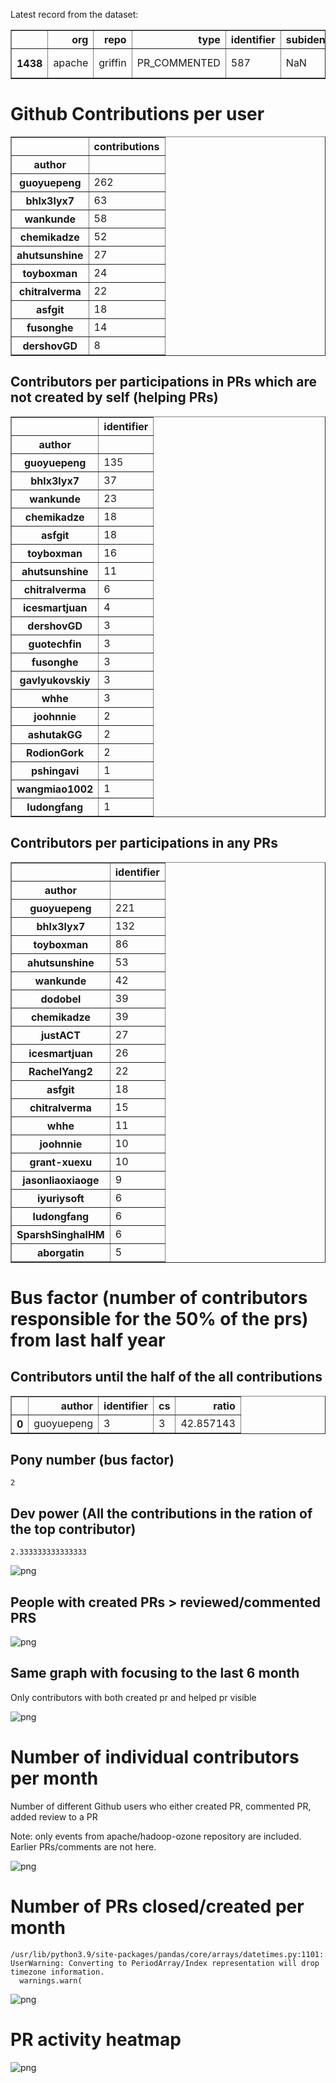 Latest record from the dataset:




<div>
<table border="1" class="dataframe">
  <thead>
    <tr style="text-align: right;">
      <th></th>
      <th>org</th>
      <th>repo</th>
      <th>type</th>
      <th>identifier</th>
      <th>subidentifier</th>
      <th>date</th>
      <th>author</th>
      <th>owner</th>
      <th>project</th>
    </tr>
  </thead>
  <tbody>
    <tr>
      <th>1438</th>
      <td>apache</td>
      <td>griffin</td>
      <td>PR_COMMENTED</td>
      <td>587</td>
      <td>NaN</td>
      <td>2020-12-07 03:57:52+00:00</td>
      <td>wankunde</td>
      <td>XiaoyuBD</td>
      <td>griffin</td>
    </tr>
  </tbody>
</table>
</div>



# Github Contributions per user





<div>
<table border="1" class="dataframe">
  <thead>
    <tr style="text-align: right;">
      <th></th>
      <th>contributions</th>
    </tr>
    <tr>
      <th>author</th>
      <th></th>
    </tr>
  </thead>
  <tbody>
    <tr>
      <th>guoyuepeng</th>
      <td>262</td>
    </tr>
    <tr>
      <th>bhlx3lyx7</th>
      <td>63</td>
    </tr>
    <tr>
      <th>wankunde</th>
      <td>58</td>
    </tr>
    <tr>
      <th>chemikadze</th>
      <td>52</td>
    </tr>
    <tr>
      <th>ahutsunshine</th>
      <td>27</td>
    </tr>
    <tr>
      <th>toyboxman</th>
      <td>24</td>
    </tr>
    <tr>
      <th>chitralverma</th>
      <td>22</td>
    </tr>
    <tr>
      <th>asfgit</th>
      <td>18</td>
    </tr>
    <tr>
      <th>fusonghe</th>
      <td>14</td>
    </tr>
    <tr>
      <th>dershovGD</th>
      <td>8</td>
    </tr>
  </tbody>
</table>
</div>



## Contributors per participations in PRs which are not created by self (helping PRs)




<div>
<table border="1" class="dataframe">
  <thead>
    <tr style="text-align: right;">
      <th></th>
      <th>identifier</th>
    </tr>
    <tr>
      <th>author</th>
      <th></th>
    </tr>
  </thead>
  <tbody>
    <tr>
      <th>guoyuepeng</th>
      <td>135</td>
    </tr>
    <tr>
      <th>bhlx3lyx7</th>
      <td>37</td>
    </tr>
    <tr>
      <th>wankunde</th>
      <td>23</td>
    </tr>
    <tr>
      <th>chemikadze</th>
      <td>18</td>
    </tr>
    <tr>
      <th>asfgit</th>
      <td>18</td>
    </tr>
    <tr>
      <th>toyboxman</th>
      <td>16</td>
    </tr>
    <tr>
      <th>ahutsunshine</th>
      <td>11</td>
    </tr>
    <tr>
      <th>chitralverma</th>
      <td>6</td>
    </tr>
    <tr>
      <th>icesmartjuan</th>
      <td>4</td>
    </tr>
    <tr>
      <th>dershovGD</th>
      <td>3</td>
    </tr>
    <tr>
      <th>guotechfin</th>
      <td>3</td>
    </tr>
    <tr>
      <th>fusonghe</th>
      <td>3</td>
    </tr>
    <tr>
      <th>gavlyukovskiy</th>
      <td>3</td>
    </tr>
    <tr>
      <th>whhe</th>
      <td>3</td>
    </tr>
    <tr>
      <th>joohnnie</th>
      <td>2</td>
    </tr>
    <tr>
      <th>ashutakGG</th>
      <td>2</td>
    </tr>
    <tr>
      <th>RodionGork</th>
      <td>2</td>
    </tr>
    <tr>
      <th>pshingavi</th>
      <td>1</td>
    </tr>
    <tr>
      <th>wangmiao1002</th>
      <td>1</td>
    </tr>
    <tr>
      <th>ludongfang</th>
      <td>1</td>
    </tr>
  </tbody>
</table>
</div>



## Contributors per participations in any PRs




<div>
<table border="1" class="dataframe">
  <thead>
    <tr style="text-align: right;">
      <th></th>
      <th>identifier</th>
    </tr>
    <tr>
      <th>author</th>
      <th></th>
    </tr>
  </thead>
  <tbody>
    <tr>
      <th>guoyuepeng</th>
      <td>221</td>
    </tr>
    <tr>
      <th>bhlx3lyx7</th>
      <td>132</td>
    </tr>
    <tr>
      <th>toyboxman</th>
      <td>86</td>
    </tr>
    <tr>
      <th>ahutsunshine</th>
      <td>53</td>
    </tr>
    <tr>
      <th>wankunde</th>
      <td>42</td>
    </tr>
    <tr>
      <th>dodobel</th>
      <td>39</td>
    </tr>
    <tr>
      <th>chemikadze</th>
      <td>39</td>
    </tr>
    <tr>
      <th>justACT</th>
      <td>27</td>
    </tr>
    <tr>
      <th>icesmartjuan</th>
      <td>26</td>
    </tr>
    <tr>
      <th>RachelYang2</th>
      <td>22</td>
    </tr>
    <tr>
      <th>asfgit</th>
      <td>18</td>
    </tr>
    <tr>
      <th>chitralverma</th>
      <td>15</td>
    </tr>
    <tr>
      <th>whhe</th>
      <td>11</td>
    </tr>
    <tr>
      <th>joohnnie</th>
      <td>10</td>
    </tr>
    <tr>
      <th>grant-xuexu</th>
      <td>10</td>
    </tr>
    <tr>
      <th>jasonliaoxiaoge</th>
      <td>9</td>
    </tr>
    <tr>
      <th>iyuriysoft</th>
      <td>6</td>
    </tr>
    <tr>
      <th>ludongfang</th>
      <td>6</td>
    </tr>
    <tr>
      <th>SparshSinghalHM</th>
      <td>6</td>
    </tr>
    <tr>
      <th>aborgatin</th>
      <td>5</td>
    </tr>
  </tbody>
</table>
</div>



# Bus factor (number of contributors responsible for the 50% of the prs) from last half year

## Contributors until the half of the all contributions




<div>
<table border="1" class="dataframe">
  <thead>
    <tr style="text-align: right;">
      <th></th>
      <th>author</th>
      <th>identifier</th>
      <th>cs</th>
      <th>ratio</th>
    </tr>
  </thead>
  <tbody>
    <tr>
      <th>0</th>
      <td>guoyuepeng</td>
      <td>3</td>
      <td>3</td>
      <td>42.857143</td>
    </tr>
  </tbody>
</table>
</div>



## Pony number (bus factor)




    2



## Dev power (All the contributions in the ration of the top contributor)




    2.333333333333333




    
![png](github-contributions_files/github-contributions_18_0.png)
    


## People with created PRs > reviewed/commented PRS


    
![png](github-contributions_files/github-contributions_21_0.png)
    


## Same graph with focusing to the last 6 month

Only contributors with both created pr and helped pr visible


    
![png](github-contributions_files/github-contributions_25_0.png)
    


# Number of individual contributors per month

Number of different Github users who either created PR, commented PR, added review to a PR

Note: only events from apache/hadoop-ozone repository are included. Earlier PRs/comments are not here.


    
![png](github-contributions_files/github-contributions_28_0.png)
    


# Number of PRs closed/created per month

    /usr/lib/python3.9/site-packages/pandas/core/arrays/datetimes.py:1101: UserWarning: Converting to PeriodArray/Index representation will drop timezone information.
      warnings.warn(



    
![png](github-contributions_files/github-contributions_31_0.png)
    


# PR activity heatmap


    
![png](github-contributions_files/github-contributions_34_0.png)
    

